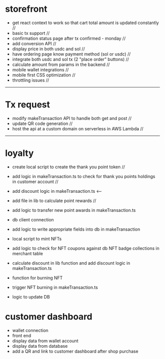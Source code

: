 # storefront

- get react context to work so that cart total amount is updated constantly //
- basic tx support //
- confirmation status page after tx confirmed - monday //
- add conversion API //
- display price in both usdc and sol //
- have ordering page know payment method (sol or usdc) //
- integrate both usdc and sol tx (2 "place order" buttons) //
- calculate amount from params in the backend //
- mobile wallet integrations //
- mobile first CSS optimization //
- throttling issues //

---

# Tx request

- modify makeTransaction API to handle both get and post //
- update QR code generation //
- host the api at a custom domain on serverless in AWS Lambda //

---

# loyalty
- create local script to create the thank you point token //
- add logic in makeTransaction.ts to check for thank you points holdings in customer account //
- add discount logic in makeTransaction.ts <--
- add file in lib to calculate point rewards //
- add logic to transfer new point awards in makeTransaction.ts 
- db client connection
- add logic to write appropriate fields into db in makeTransaction

- local script to mint NFTs
- add logic to check for NFT coupons against db NFT badge collections in merchant table
- calculate discount in lib function and add discount logic in makeTransaction.ts
- function for burning NFT
- trigger NFT burning in makeTransaction.ts
- logic to update DB


# customer dashboard
- wallet connection
- front end
- display data from wallet account
- display data from database
- add a QR and link to customer dashboard after shop purchase